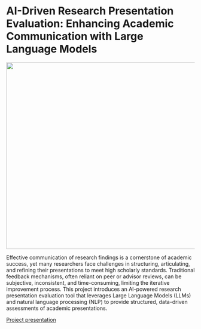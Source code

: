 # AI-Driven Research Presentation Evaluation: Enhancing Academic Communication with Large Language Models



<div>
<img src="https://github.com/user-attachments/assets/aa93d690-8754-4143-95d4-cdbda6c6e4d5" width="1000" height="500" >
</div>


Effective communication of research findings is a cornerstone of academic success, yet many researchers face challenges in structuring, articulating, and refining their presentations to meet high scholarly standards. Traditional feedback mechanisms, often reliant on peer or advisor reviews, can be subjective, inconsistent, and time-consuming, limiting the iterative improvement process. This project introduces an AI-powered research presentation evaluation tool that leverages Large Language Models (LLMs) and natural language processing (NLP) to provide structured, data-driven assessments of academic presentations.

[Project presentation](https://github.com/yaarraa11/Evaluating-scientific-research-using-artificial-intelligence/blob/main/Document/presentation.pdf)

